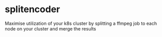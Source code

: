 # splitencoder
Maximise utilization of your k8s cluster by splitting a ffmpeg job to each node on your cluster and merge the results

